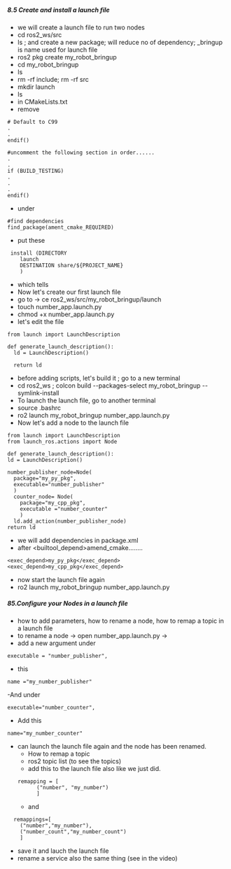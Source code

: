 <H5>8.5 Create and install a launch file</H5>

- we will create a launch file to run two nodes
- cd ros2_ws/src
- ls ; and create a new package; will reduce no of dependency; _bringup is name used for launch file
- ros2 pkg create my_robot_bringup
- cd my_robot_bringup
- ls
- rm -rf include; rm -rf src
- mkdir launch
- ls
- in CMakeLists.txt
- remove
```
# Default to C99
.
.
endif()
```
```
#uncomment the following section in order......
.
.
if (BUILD_TESTING)
.
.
.
endif()
```
- under 
```
#find dependencies
find_package(ament_cmake_REQUIRED)
```
- put these
```
 install (DIRECTORY
    launch
    DESTINATION share/${PROJECT_NAME}
    )
 ```
- which tells
- Now let's create our first launch file
- go to -> ce ros2_ws/src/my_robot_bringup/launch
- touch number_app.launch.py
- chmod +x number_app.launch.py
- let's edit the file
```
from launch import LaunchDescription

def generate_launch_description():
  ld = LaunchDescription()
  
  return ld
  ```
  - before adding scripts, let's build it ; go to a new terminal
  - cd ros2_ws ; colcon build --packages-select my_robot_bringup --symlink-install
  - To launch the launch file, go to another terminal
  - source .bashrc
  - ro2 launch my_robot_bringup number_app.launch.py
  - Now let's add a node to the launch file
  ```
from launch import LaunchDescription
from launch_ros.actions import Node

def generate_launch_description():
  ld = LaunchDescription()
  
  number_publisher_node=Node(
    package="my_py_pkg",
    executable="number_publisher"
    )
    counter_node= Node(
      package="my_cpp_pkg",
      executable ="number_counter"
      )
    ld.add_action(number_publisher_node)
  return ld
  ```
  - we will add dependencies in package.xml
  - after <builtool_depend>amend_cmake........
  ```
  <exec_depend>my_py_pkg</exec_depend>
  <exec_depend>my_cpp_pkg</exec_depend>
  ```
  - now start the launch file again
  - ro2 launch my_robot_bringup number_app.launch.py
<H5>85.Configure your Nodes in a launch file</H5>
  
  - how to  add parameters, how to rename a node, how to remap a topic in a launch file
  - to rename a node -> open number_app.launch.py ->
  - add a new argument under
  ```
  executable = "number_publisher",
  
  ```
  - this
  ```
  name ="my_number_publisher"
  ```
  -And under
  ```
  executable="number_counter",
  ```
  - Add this
  ```
  name="my_number_counter"
  ```
- can launch the launch file again and the node has been renamed.
  - How to remap a topic
  - ros2 topic list (to see the topics)
  - add this to the launch file also like we just did.
  ```
  remapping = [
        ("number", "my_number")
        ]
  ```
  - and
```
  remappings=[
    ("number","my_number"),
    ("number_count","my_number_count")
    ]
```
- save it and lauch the launch file
- rename a service also the same thing (see in the video)
